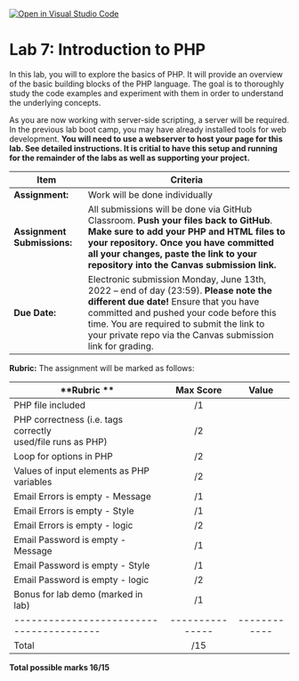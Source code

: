 [![Open in Visual Studio Code](https://classroom.github.com/assets/open-in-vscode-c66648af7eb3fe8bc4f294546bfd86ef473780cde1dea487d3c4ff354943c9ae.svg)](https://classroom.github.com/online_ide?assignment_repo_id=8004695&assignment_repo_type=AssignmentRepo)
# Lab 7: Introduction to PHP

In this lab, you will to explore the basics of PHP.  It will provide an overview of the basic building blocks of the PHP language. The goal is to thoroughly study the code examples and experiment with them in order to understand the underlying concepts.  

As you are now working with server-side scripting, a server will be required.  In the previous lab boot camp, you may have already installed tools for web development.  **You will need to use a webserver to host your page for this lab.  See detailed instructions.  It is critial to have this setup and running for the remainder of the labs as well as supporting your project.**  

| **Item**            | **Criteria** |
|----------------|---------------|
|**Assignment:** | Work will be done individually|
|**Assignment Submissions:**| All submissions will be done via GitHub Classroom. **Push your files back to GitHub**. **Make sure to add your PHP and HTML files to your repository.**  **Once you have committed all your changes, paste the link to your repository into the Canvas submission link.** |
|**Due Date:**| Electronic submission Monday, June 13th, 2022  – end of day (23:59).  **Please note the different due date!** Ensure that you have committed and pushed your code before this time.  You are required to submit the link to your private repo via the Canvas submission link for grading.|

**Rubric:** The assignment will be marked as follows:

| **Rubric **                                 | **Max Score** | **Value**  |
|---------------------------------------------|:-------------:|:----------:|
| PHP file included | /1 |  |
| PHP correctness (i.e. tags correctly <br/> used/file runs as PHP)		| /2 |  |
| Loop for options in PHP	| /2 |  |
| Values of input elements as PHP variables	| /2 |  |
| Email Errors is empty - Message | /1 |  |
| Email Errors is empty - Style | /1 |  |  
| Email Errors is empty - logic | /2 |  |  
| Email Password is empty - Message | /1 |  |
| Email Password is empty - Style | /1 |  |  
| Email Password is empty - logic | /2 |  |  
| Bonus for lab demo (marked in lab)		      | /1            |            |
|----------------------------------------|---------------|------------|
|Total                                   |       /15     |            |

**Total possible marks 16/15**

